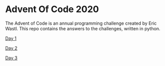 # Advent Of Code 2020
The Advent of Code is an annual programming challenge created by Eric Wastl.
This repo contains the answers to the challenges, written in python. 

[Day 1](https://github.com/jlevy-dev/adventofcode2020/tree/main/Day%2001)

[Day 2](https://github.com/jlevy-dev/adventofcode2020/tree/main/Day%2002)

[Day 3](https://github.com/jlevy-dev/adventofcode2020/tree/main/Day%2003)
